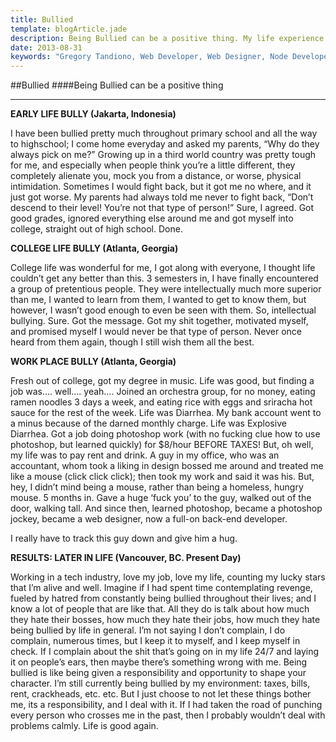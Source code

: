 ```yaml
---
title: Bullied
template: blogArticle.jade
description: Being Bullied can be a positive thing. My life experience.
date: 2013-08-31
keywords: "Gregory Tandiono, Web Developer, Web Designer, Node Developer, Ruby Developer, Ruby on Rails Developer, PHP Developer."
---
```


##Bullied
####Being Bullied can be a positive thing

***

**EARLY LIFE BULLY (Jakarta, Indonesia)**

I have been bullied pretty much throughout primary school and all the way to highschool; I come home everyday and asked my parents, “Why do they always pick on me?” Growing up in a third world country was pretty tough for me, and especially when people think you’re a little different, they completely alienate you, mock you from a distance, or worse, physical intimidation. Sometimes I would fight back, but it got me no where, and it just got worse. My parents had always told me never to fight back, “Don’t descend to their level! You’re not that type of person!” Sure, I agreed. Got good grades, ignored everything else around me and got myself into college, straight out of high school. Done.

**COLLEGE LIFE BULLY (Atlanta, Georgia)**

College life was wonderful for me, I got along with everyone, I thought life couldn’t get any better than this. 3 semesters in, I have finally encountered a group of pretentious people. They were intellectually much more superior than me, I wanted to learn from them, I wanted to get to know them, but however, I wasn’t good enough to even be seen with them. So, intellectual bullying. Sure. Got the message. Got my shit together, motivated myself, and promised myself I would never be that type of person. Never once heard from them again, though I still wish them all the best.

**WORK PLACE BULLY (Atlanta, Georgia)**

Fresh out of college, got my degree in music. Life was good, but finding a job was…. well…. yeah…. Joined an orchestra group, for no money, eating ramen noodles 3 days a week, and eating rice with eggs and sriracha hot sauce for the rest of the week. Life was Diarrhea. My bank account went to a minus because of the darned monthly charge. Life was Explosive Diarrhea. Got a job doing photoshop work (with no fucking clue how to use photoshop, but learned quickly) for $8/hour BEFORE TAXES! But, oh well, my life was to pay rent and drink. A guy in my office, who was an accountant, whom took a liking in design bossed me around and treated me like a mouse (click click click); then took my work and said it was his. But, hey, I didn’t mind being a mouse, rather than being a homeless, hungry mouse. 5 months in. Gave a huge ‘fuck you’ to the guy, walked out of the door, walking tall. And since then, learned photoshop, became a photoshop jockey, became a web designer, now a full-on back-end developer.

I really have to track this guy down and give him a hug.

**RESULTS: LATER IN LIFE (Vancouver, BC. Present Day)**

Working in a tech industry, love my job, love my life, counting my lucky stars that I’m alive and well. Imagine if I had spent time contemplating revenge, fueled by hatred from constantly being bullied throughout their lives; and I know a lot of people that are like that. All they do is talk about how much they hate their bosses, how much they hate their jobs, how much they hate being bullied by life in general. I’m not saying I don’t complain, I do complain, numerous times, but I keep it to myself, and I keep myself in check. If I complain about the shit that’s going on in my life 24/7 and laying it on people’s ears, then maybe there’s something wrong with me. Being bullied is like being given a responsibility and opportunity to shape your character. I’m still currently being bullied by my environment: taxes, bills, rent, crackheads, etc. etc. But I just choose to not let these things bother me, its a responsibility, and I deal with it. If I had taken the road of punching every person who crosses me in the past, then I probably wouldn’t deal with problems calmly. Life is good again.